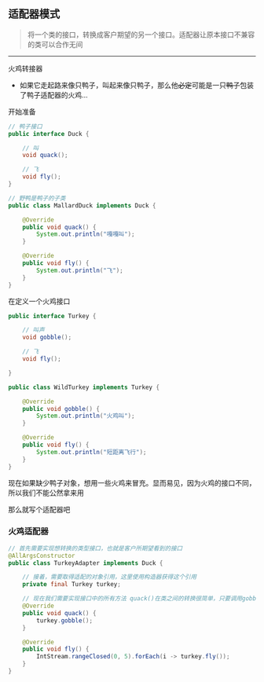 ## 适配器模式

 > 将一个类的接口，转换成客户期望的另一个接口。适配器让原本接口不兼容的类可以合作无间

--- 

火鸡转接器
    
   + 如果它走起路来像只鸭子，叫起来像只鸭子，那么他~~必定~~可能是一只~~鸭子~~包装了鸭子适配器的火鸡...
   
开始准备

```java
// 鸭子接口
public interface Duck {

    // 叫
    void quack();

    // 飞
    void fly();
}
```

```java
// 野鸭是鸭子的子类
public class MallardDuck implements Duck {

    @Override
    public void quack() {
        System.out.println("嘎嘎叫");
    }

    @Override
    public void fly() {
        System.out.println("飞");
    }
}
```
在定义一个火鸡接口
```java
public interface Turkey {

    // 叫声
    void gobble();

    // 飞
    void fly();

}
```
```java
public class WildTurkey implements Turkey {

    @Override
    public void gobble() {
        System.out.println("火鸡叫");
    }

    @Override
    public void fly() {
        System.out.println("短距离飞行");
    }
}
```
现在如果缺少鸭子对象，想用一些火鸡来冒充。显而易见，因为火鸡的接口不同，所以我们不能公然拿来用

那么就写个适配器吧

### 火鸡适配器

```java
// 首先需要实现想转换的类型接口，也就是客户所期望看到的接口
@AllArgsConstructor
public class TurkeyAdapter implements Duck {

    // 接着，需要取得适配的对象引用，这里使用构造器获得这个引用
    private final Turkey turkey;

    // 现在我们需要实现接口中的所有方法 quack()在类之间的转换很简单，只要调用gobble()方法就可以了
    @Override
    public void quack() {
        turkey.gobble();
    }

    @Override
    public void fly() {
        IntStream.rangeClosed(0, 5).forEach(i -> turkey.fly());
    }
}
```
   
